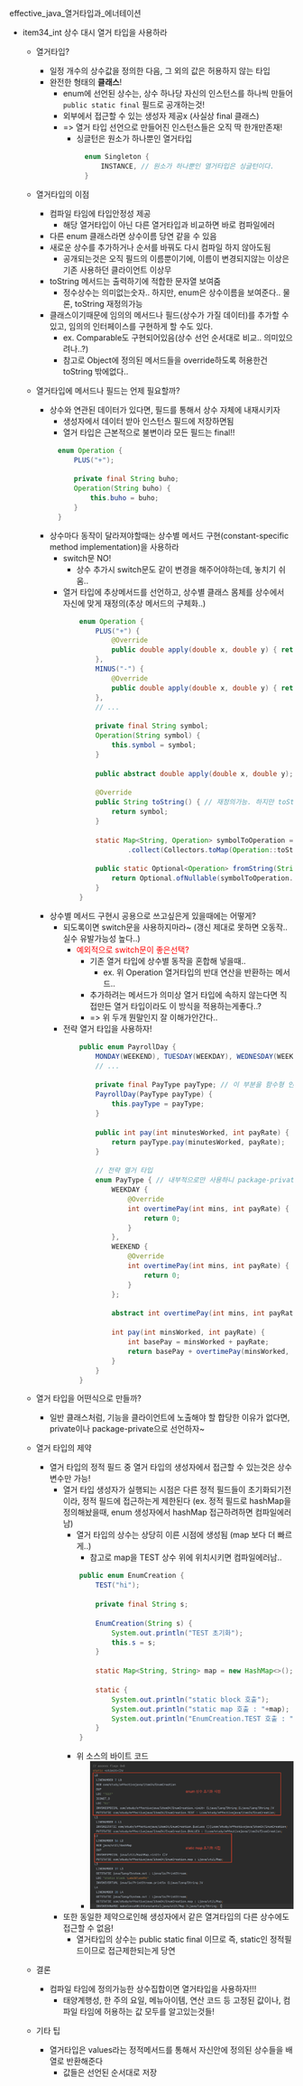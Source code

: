 effective_java_열거타입과_에너테이션

- item34_int 상수 대시 열거 타입을 사용하라
  - 열거타입?
    - 일정 개수의 상수값을 정의한 다음, 그 외의 값은 허용하지 않는 타입
    - 완전한 형태의 **클래스**!
      - enum에 선언된 상수는, 상수 하나당 자신의 인스턴스를 하나씩 만들어 `public static final` 필드로 공개하는것!
      - 외부에서 접근할 수 있는 생성자 제공x (사실상 final 클래스)
      - => 열거 타입 선언으로 만들어진 인스턴스들은 오직 딱 한개만존재!
        - 싱글턴은 원소가 하나뿐인 열거타입
          ```java
            enum Singleton {
                INSTANCE, // 원소가 하나뿐인 열거타입은 싱글턴이다.
            }
          ```
  - 열거타입의 이점
    - 컴파일 타임에 타입안정성 제공
      - 해당 열거타입이 아닌 다른 열거타입과 비교하면 바로 컴파일에러
    - 다른 enum 클래스라면 상수이름 당연 같을 수 있음
    - 새로운 상수를 추가하거나 순서를 바꿔도 다시 컴파일 하지 않아도됨
      - 공개되는것은 오직 필드의 이름뿐이기에, 이름이 변경되지않는 이상은 기존 사용하던 클라이언트 이상무
    - toString 메서드는 출력하기에 적합한 문자열 보여줌
      - 정수상수는 의미없는숫자.. 하지만, enum은 상수이름을 보여준다.. 물론, toString 재정의가능
    - 클래스이기때문에 임의의 메서드나 필드(상수가 가질 데이터)를 추가할 수 있고, 임의의 인터페이스를 구현하게 할 수도 있다.
      - ex. Comparable도 구현되어있음(상수 선언 순서대로 비교.. 의미있으려나..?)
      - 참고로 Object에 정의된 메서드들을 override하도록 허용한건 toString 밖에없다..
  - 열거타입에 메서드나 필드는 언제 필요할까?
    - 상수와 연관된 데이터가 있다면, 필드를 통해서 상수 자체에 내재시키자 
      - 생성자에서 데이터 받아 인스턴스 필드에 저장하면됨
      - 열거 타입은 근본적으로 불변이라 모든 필드는 final!!
      ```java
        enum Operation {
            PLUS("+");

            private final String buho;
            Operation(String buho) {
                this.buho = buho;
            }
        }
      ```
    - 상수마다 동작이 달라져야할때는 상수별 메서드 구현(constant-specific method implementation)을 사용하라
      - switch문 NO!
        - 상수 추가시 switch문도 같이 변경을 해주어야하는데, 놓치기 쉬움..  
      - 열거 타입에 추상메서드를 선언하고, 상수별 클래스 몸체를 상수에서 자신에 맞게 재정의(추상 메서드의 구체화..)
        ```java
            enum Operation {
                PLUS("+") {
                    @Override
                    public double apply(double x, double y) { return x+y;}
                },
                MINUS("-") {
                    @Override
                    public double apply(double x, double y) { return x-y;}
                },
                // ...

                private final String symbol;
                Operation(String symbol) {
                    this.symbol = symbol;
                }

                public abstract double apply(double x, double y); // 상수별 메서드 구현활용을 위한 추상 메서드 선언

                @Override
                public String toString() { // 재정의가능. 하지만 toString을 재정의 하였다면, 이 반환하는 문자열을 기반으로 열거타입 상수로 반환해주는 메서드를 만들자
                    return symbol;
                }

                static Map<String, Operation> symbolToOperation = Stream.of(Operation.values())
                        .collect(Collectors.toMap(Operation::toString, Function.identity())); 

                public static Optional<Operation> fromString(String symbol) { // 인자로 받은 symbol이 없을수도 있으니, 센스있게 Optional로 처리하자 (Optional을 사용하여 클라이언트에게 없을수도 있음을 알리고 이를 처리하라고 알려줌)
                    return Optional.ofNullable(symbolToOperation.get(symbol));
                }
            }
        ```
    - 상수별 메서드 구현시 공용으로 쓰고싶은게 있을때에는 어떻게?
      - 되도록이면 switch문을 사용하지마라~ (갱신 제대로 못하면 오동작.. 실수 유발가능성 높다..)
        - <span style="color:red">예외적으로 switch문이 좋은선택?</span>
          - 기존 열거 타입에 상수별 동작을 혼합해 넣을때..
            - ex. 위 Operation 열거타입의 반대 연산을 반환하는 메서드..
          - 추가하려는 메서드가 의미상 열거 타입에 속하지 않는다면 직접만든 열거 타입이라도 이 방식을 적용하는게좋다..?
          - => 위 두개 뭔말인지 잘 이해가안간다..
      - 전략 열거 타입을 사용하자!
        ```java
            public enum PayrollDay {
                MONDAY(WEEKEND), TUESDAY(WEEKDAY), WEDNESDAY(WEEKEND);
                // ...

                private final PayType payType; // 이 부분을 함수형 인터페이스를 활용해도 나쁘지않을듯..?
                PayrollDay(PayType payType) {
                    this.payType = payType;
                }
                
                public int pay(int minutesWorked, int payRate) {
                    return payType.pay(minutesWorked, payRate);
                }

                // 전략 열거 타입
                enum PayType { // 내부적으로만 사용하니 package-private
                    WEEKDAY {
                        @Override
                        int overtimePay(int mins, int payRate) {
                            return 0;
                        }
                    }, 
                    WEEKEND {
                        @Override
                        int overtimePay(int mins, int payRate) {
                            return 0;
                        }
                    };
                    
                    abstract int overtimePay(int mins, int payRate);
                    
                    int pay(int minsWorked, int payRate) {
                        int basePay = minsWorked + payRate;
                        return basePay + overtimePay(minsWorked, payRate);
                    }
                }
            }
        ```
      
  - 열거 타입을 어떤식으로 만들까?
    - 일반 클래스처럼, 기능을 클라이언트에 노출해야 할 합당한 이유가 없다면, private이나 package-private으로 선언하자~
  - 열거 타입의 제약
    - 열거 타입의 정적 필드 중 열거 타입의 생성자에서 접근할 수 있는것은 상수변수만 가능!
      - 열거 타입 생성자가 실행되는 시점은 다른 정적 필드들이 초기화되기전이라, 정적 필드에 접근하는게 제한된다 (ex. 정적 필드로 hashMap을 정의해놨을때, enum 생성자에서 hashMap 접근하려하면 컴파일에러남)
        - 열거 타입의 상수는 상당히 이른 시점에 생성됨 (map 보다 더 빠르게..)
          - 참고로 map을 TEST 상수 위에 위치시키면 컴파일에러남..
        ```java
            public enum EnumCreation {
                TEST("hi");

                private final String s;

                EnumCreation(String s) {
                    System.out.println("TEST 초기화");
                    this.s = s;
                }

                static Map<String, String> map = new HashMap<>();

                static {
                    System.out.println("static block 호출");
                    System.out.println("static map 호출 : "+map);
                    System.out.println("EnumCreation.TEST 호출 : "+EnumCreation.TEST);
                }
            }
        ``` 
          - 위 소스의 바이트 코드
            - ![바이트코드 증명](2023-04-21-22-04-40.png)
      - 또한 동일한 제약으로인해 생성자에서 같은 열겨타입의 다른 상수에도 접근할 수 없음!
        - 열거타입의 상수는 public static final 이므로 즉, static인 정적필드이므로 접근제한되는게 당연
      
  - 결론
    - 컴파일 타임에 정의가능한 상수집합이면 열거타입을 사용하자!!!
      - 태양계행성, 한 주의 요일, 메뉴아이템, 연산 코드 등 고정된 값이나, 컴파일 타임에 허용하는 값 모두를 알고있는것들!
  - 기타 팁
    - 열거타입은 values라는 정적메서드를 통해서 자신안에 정의된 상수들을 배열로 반환해준다  
      - 값들은 선언된 순서대로 저장
    
      